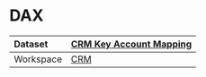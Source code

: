 



# DAX

|Dataset|[CRM Key Account Mapping](./../CRM-Key-Account-Mapping.md)|
| :--- | :--- |
|Workspace|[CRM](../../Workspaces/CRM.md)|
